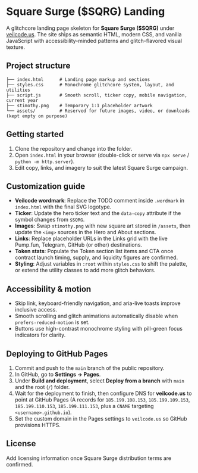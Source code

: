 # Square Surge ($SQRG) Landing

A glitchcore landing page skeleton for **Square Surge ($SQRG)** under [veilcode.us](https://veilcode.us). The site ships as
semantic HTML, modern CSS, and vanilla JavaScript with accessibility-minded patterns and glitch-flavored visual texture.

## Project structure

```
├── index.html      # Landing page markup and sections
├── styles.css      # Monochrome glitchcore system, layout, and utilities
├── script.js       # Smooth scroll, ticker copy, mobile navigation, current year
├── stimothy.png    # Temporary 1:1 placeholder artwork
└── assets/         # Reserved for future images, video, or downloads (kept empty on purpose)
```

## Getting started

1. Clone the repository and change into the folder.
2. Open `index.html` in your browser (double-click or serve via `npx serve` / `python -m http.server`).
3. Edit copy, links, and imagery to suit the latest Square Surge campaign.

## Customization guide

- **Veilcode wordmark**: Replace the TODO comment inside `.wordmark` in `index.html` with the final SVG logotype.
- **Ticker**: Update the hero ticker text and the `data-copy` attribute if the symbol changes from `$SQRG`.
- **Images**: Swap `stimothy.png` with new square art stored in `/assets`, then update the `<img>` sources in the Hero and About
  sections.
- **Links**: Replace placeholder URLs in the Links grid with the live Pump.fun, Telegram, GitHub (or other) destinations.
- **Token stats**: Populate the Token section list items and CTA once contract launch timing, supply, and liquidity figures are
  confirmed.
- **Styling**: Adjust variables in `:root` within `styles.css` to shift the palette, or extend the utility classes to add more
glitch behaviors.

## Accessibility & motion

- Skip link, keyboard-friendly navigation, and aria-live toasts improve inclusive access.
- Smooth scrolling and glitch animations automatically disable when `prefers-reduced-motion` is set.
- Buttons use high-contrast monochrome styling with pill-green focus indicators for clarity.

## Deploying to GitHub Pages

1. Commit and push to the `main` branch of the public repository.
2. In GitHub, go to **Settings → Pages**.
3. Under **Build and deployment**, select **Deploy from a branch** with `main` and the root (`/`) folder.
4. Wait for the deployment to finish, then configure DNS for **veilcode.us** to point at GitHub Pages (A records for
   `185.199.108.153`, `185.199.109.153`, `185.199.110.153`, `185.199.111.153`, plus a `CNAME` targeting `<username>.github.io`).
5. Set the custom domain in the Pages settings to `veilcode.us` so GitHub provisions HTTPS.

## License

Add licensing information once Square Surge distribution terms are confirmed.
